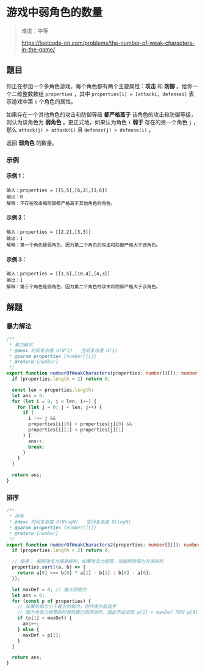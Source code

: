 # 游戏中弱角色的数量

> 难度：中等
>
> https://leetcode-cn.com/problems/the-number-of-weak-characters-in-the-game/

## 题目

你正在参加一个多角色游戏，每个角色都有两个主要属性：**攻击** 和 **防御** 。给你一个二维整数数组 `properties` ，其中 `properties[i] = [attacki, defensei]` 表示游戏中第 `i`
个角色的属性。

如果存在一个其他角色的攻击和防御等级 **都严格高于** 该角色的攻击和防御等级，则认为该角色为 **弱角色** 。更正式地，如果认为角色 `i` **弱于** 存在的另一个角色 `j`
，那么 `attack(j) > attack(i)` 且 `defense(j) > defense(i)` 。

返回 **弱角色** 的数量。

### 示例

#### 示例 1：

```
输入：properties = [[5,5],[6,3],[3,6]]
输出：0
解释：不存在攻击和防御都严格高于其他角色的角色。
```

#### 示例 2：

```
输入：properties = [[2,2],[3,3]]
输出：1
解释：第一个角色是弱角色，因为第二个角色的攻击和防御严格大于该角色。
```

#### 示例 3：

```
输入：properties = [[1,5],[10,4],[4,3]]
输出：1
解释：第三个角色是弱角色，因为第二个角色的攻击和防御严格大于该角色。
```

## 解题

### 暴力解法

```typescript
/**
 * 暴力解法
 * @desc 时间复杂度 O(N^2)   空间复杂度 O(1)
 * @param properties {number[][]}
 * @return {number}
 */
export function numberOfWeakCharacters(properties: number[][]): number {
  if (properties.length < 2) return 0;

  const len = properties.length;
  let ans = 0;
  for (let i = 0; i < len; i++) {
    for (let j = 0; j < len; j++) {
      if (
        i !== j &&
        properties[i][0] < properties[j][0] &&
        properties[i][1] < properties[j][1]
      ) {
        ans++;
        break;
      }
    }
  }

  return ans;
}
```

### 排序

```typescript
/**
 * 排序
 * @desc 时间复杂度 O(NlogN)   空间复杂度 O(logN)
 * @param properties {number[][]}
 * @return {number}
 */
export function numberOfWeakCharacters2(properties: number[][]): number {
  if (properties.length < 2) return 0;

  // 排序： 按照攻击力降序排列，如果攻击力相等，则按照防御力升序排列
  properties.sort((a, b) => {
    return a[0] === b[0] ? a[1] - b[1] : b[0] - a[0];
  });

  let maxDef = 0; // 最大防御力
  let ans = 0;
  for (const p of properties) {
    // 如果防御力小于最大防御力，则代表为弱选手
    // 因为攻击力相等的时候防御力倒序排列，因此不会出现 p[1] < maxDef 同时 p[0] 与 maxDef对于的角色攻击力一致的情况
    if (p[1] < maxDef) {
      ans++;
    } else {
      maxDef = p[1];
    }
  }

  return ans;
}
```